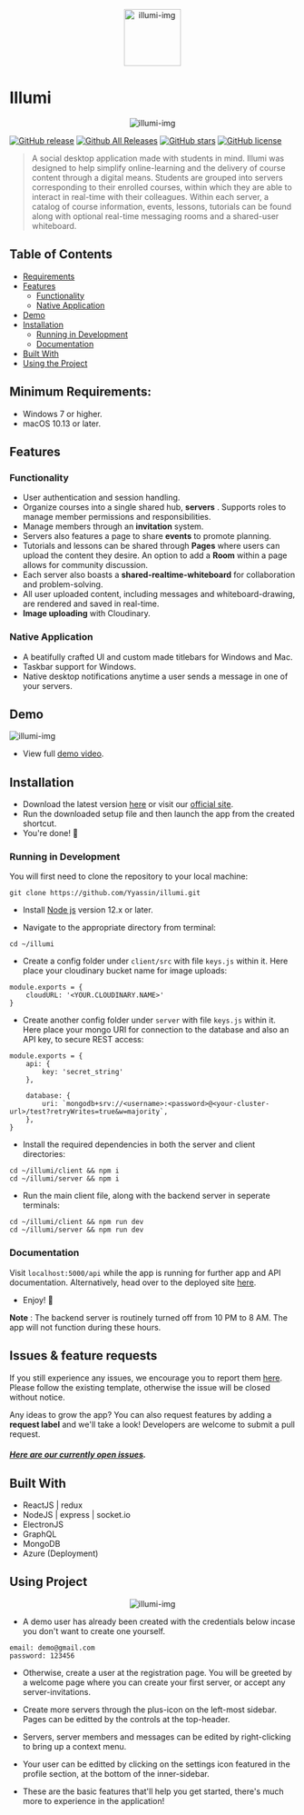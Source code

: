 <span title="illumi logo">
 <p align="center">
  <img width="100px" height="100px" src="https://i.imgur.com/yUHjTtA.png" alt="illumi-img">
 </p>
</span>

# Illumi
<span title="illumi login-page">
 <p align="center">
  <img src="https://i.imgur.com/O8a3eOe.png" alt="illumi-img">
 </p>
</span>

[![GitHub release](https://img.shields.io/github/v/release/Yyassin/illumi.svg?colorB=97CA00?label=version)](https://github.com/Yyassin/illumi/releases/latest) [![Github All Releases](https://img.shields.io/github/downloads/Yyassin/illumi/total.svg?colorB=97CA00)](https://github.com/Yyassin/illumi/releases) [![GitHub stars](https://img.shields.io/github/stars/Yyassin/illumi.svg?colorB=007EC6)](https://github.com/Yyassin/illumi/stargazers)  [![GitHub license](https://img.shields.io/badge/license-MIT-blue.svg)](https://raw.githubusercontent.com/Yyassin/illumi/master/LICENSE)

> A social desktop application made with students in mind. Illumi was designed to help simplify online-learning and the delivery of course content through a digital means. Students are grouped into servers corresponding to their enrolled courses, within which they are able to interact in real-time with their colleagues. Within each server, a catalog of course information, events, lessons, tutorials can be found along with optional real-time messaging rooms and a shared-user whiteboard.

## Table of Contents
<!--ts-->
   * [Requirements](#minimum-requirements)
   * [Features](#features)
      * [Functionality](#functionality)
      * [Native Application](#native-application)
   * [Demo](#demo)
   * [Installation](#installation)
      * [Running in Development](#running-in-development)
      * [Documentation](#documentation)
   * [Built With](#built-with)
   * [Using the Project](#using-project)
<!--te-->

## Minimum Requirements:
 - Windows 7 or higher.
 - macOS 10.13 or later.
 
 ## Features
 ### Functionality
- User authentication and session handling.
- Organize courses into a single shared hub, **servers** . Supports roles to manage member permissions and responsibilities.
- Manage members through an **invitation** system.
- Servers also features a page to share **events** to promote planning.
- Tutorials and lessons can be shared through **Pages** where users can upload the content they desire. An option to add a **Room** within a page allows for community discussion.
- Each server also boasts a **shared-realtime-whiteboard** for collaboration and problem-solving.
- All user uploaded content, including messages and whiteboard-drawing, are rendered and saved in real-time.
- **Image uploading** with Cloudinary.

### Native Application
- A beatifully crafted UI and custom made titlebars for Windows and Mac.
- Taskbar support for Windows.
- Native desktop notifications anytime a user sends a message in one of your servers.

## Demo
<span title="illumi login-page">
 <p align="left">
  <img src="./client/public/illumi-demo.gif" alt="illumi-img">
 </p>
</span>

- View full [demo video](https://drive.google.com/file/d/11Tpckd5a3gp5Wl3fnLgkU2zpxzba3vAI/view?usp=sharing).

## Installation
- Download the latest version [here](https://github.com/yyassin/illumi/releases) or visit our [official site](http://illumi2.canadaeast.cloudapp.azure.com/).
- Run the downloaded setup file and then launch the app from the created shortcut.
- You're done! 🎉

### Running in Development

You will first need to clone the repository to your local machine:
```
git clone https://github.com/Yyassin/illumi.git
```
* Install [Node js](https://nodejs.org/en/) version 12.x or later.

* Navigate to the appropriate directory from terminal:
```
cd ~/illumi
```

* Create a config folder under ```client/src``` with file ```keys.js``` within it. Here place your cloudinary bucket name for image uploads:
```
module.exports = {
    cloudURL: '<YOUR.CLOUDINARY.NAME>'
}
```


* Create another config folder under ```server``` with file ```keys.js``` within it. Here place your mongo URI for connection to the database and also an API key, to secure REST access:
```
module.exports = {
    api: {
        key: 'secret_string'
    },

    database: {
        uri: `mongodb+srv://<username>:<password>@<your-cluster-url>/test?retryWrites=true&w=majority`,
    },
}
```

* Install the required dependencies in both the server and client directories:
```
cd ~/illumi/client && npm i
cd ~/illumi/server && npm i
```
* Run the main client file, along with the backend server in seperate terminals:
```
cd ~/illumi/client && npm run dev
cd ~/illumi/server && npm run dev
```
### Documentation
Visit `localhost:5000/api` while the app is running for further app and API documentation. Alternatively, head over to the deployed site [here](http://illumi2.canadaeast.cloudapp.azure.com/).
  
* Enjoy! 🎉

**Note** : The backend server is routinely turned off from 10 PM to 8 AM. The app will not function during these hours.

## Issues & feature requests

If you still experience any issues, we encourage you to report them [here](https://github.com/Yyassin/illumi/issues). Please follow the existing template, otherwise the issue will be closed without notice. 

Any ideas to grow the app? You can also request features by adding a **request label** and we'll take a look! Developers are welcome to submit a pull request.

##### [Here are our currently open issues](https://github.com/Yyassin/illumi/issues).

## Built With

* ReactJS | redux
* NodeJS  | express | socket.io
* ElectronJS
* GraphQL
* MongoDB
* Azure (Deployment)

## Using Project
<span title="illumi login-page">
 <p align="center">
  <img src="https://i.imgur.com/mfmOR1k.png" alt="illumi-img">
 </p>
</span>

* A demo user has already been created with the credentials below incase you don't want to create one yourself.
```
email: demo@gmail.com
password: 123456
```
* Otherwise, create a user at the registration page. You will be greeted by a welcome page where you can create your first server, or accept any server-invitations.
* Create more servers through the plus-icon on the left-most sidebar. Pages can be editted by the controls at the top-header.
* Servers, server members and messages can be edited by right-clicking to bring up a context menu.
* Your user can be editted by clicking on the settings icon featured in the profile section, at the bottom of the inner-sidebar.

* These are the basic features that'll help you get started, there's much more to experience in the application!
